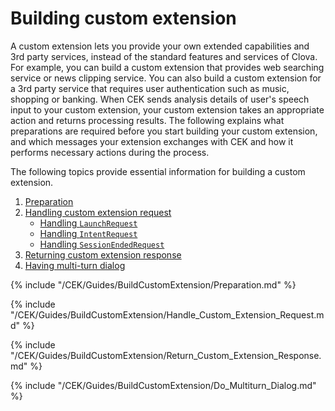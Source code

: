 # Building custom extension

A custom extension lets you provide your own extended capabilities and 3rd party services, instead of the standard features and services of Clova. For example, you can build a custom extension that provides web searching service or news clipping service. You can also build a custom extension for a 3rd party service that requires user authentication such as music, shopping or banking. When CEK sends analysis details of user's speech input to your custom extension, your custom extension takes an appropriate action and returns processing results. The following explains what preparations are required before you start building your custom extension, and which messages your extension exchanges with CEK and how it performs necessary actions during the process.

The following topics provide essential information for building a custom extension.

1. [Preparation](#Preparation)
2. [Handling custom extension request](#HandleCustomExtensionRequest)
   * [Handling `LaunchRequest`](#HandleLaunchRequest)
   * [Handling `IntentRequest`](#HandleIntentRequest)
   * [Handling `SessionEndedRequest`](#HandleSessionEndedRequest)
3. [Returning custom extension response](#ReturnCustomExtensionResponse)
4. [Having multi-turn dialog](#DoMultiturnDialog)

{% include "/CEK/Guides/BuildCustomExtension/Preparation.md" %}

{% include "/CEK/Guides/BuildCustomExtension/Handle_Custom_Extension_Request.md" %}

{% include "/CEK/Guides/BuildCustomExtension/Return_Custom_Extension_Response.md" %}

{% include "/CEK/Guides/BuildCustomExtension/Do_Multiturn_Dialog.md" %}
